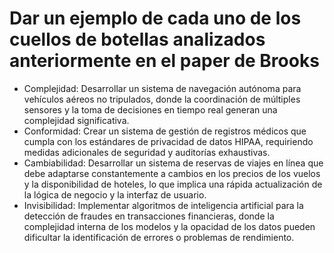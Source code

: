 # Dar un ejemplo de cada uno de los cuellos de botellas analizados anteriormente en el paper de Brooks

- Complejidad: Desarrollar un sistema de navegación autónoma para vehículos aéreos no tripulados, donde la coordinación de múltiples sensores y la toma de decisiones en tiempo real generan una complejidad significativa.
- Conformidad: Crear un sistema de gestión de registros médicos que cumpla con los estándares de privacidad de datos HIPAA, requiriendo medidas adicionales de seguridad y auditorías exhaustivas.
- Cambiabilidad: Desarrollar un sistema de reservas de viajes en línea que debe adaptarse constantemente a cambios en los precios de los vuelos y la disponibilidad de hoteles, lo que implica una rápida actualización de la lógica de negocio y la interfaz de usuario.
- Invisibilidad: Implementar algoritmos de inteligencia artificial para la detección de fraudes en transacciones financieras, donde la complejidad interna de los modelos y la opacidad de los datos pueden dificultar la identificación de errores o problemas de rendimiento.